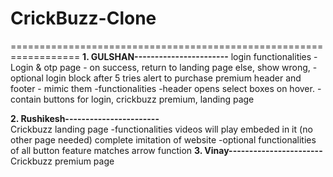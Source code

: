 # CrickBuzz-Clone
==================================================================
**1. GULSHAN-----------------------**
      login
          functionalities
            - Login & otp page - on success, return to landing page
                                       else, show wrong,                        -optional login block after 5 tries
                                                                                          alert to purchase premium
       header and footer - mimic them
           -functionalities
              -header opens select boxes on hover.
              - contain buttons for login, crickbuzz premium, landing page 
       
       
**2. Rushikesh-----------------------**                
        Crickbuzz landing page
            -functionalities
                videos will play embeded in it (no other page needed)
                complete imitation of website
                                                                                  -optional  functionalities of all button
                                                                                             feature matches arrow function
**3. Vinay-----------------------**                                                                                                   
        Crickbuzz premium page
